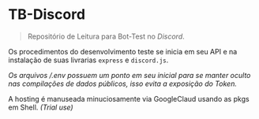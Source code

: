 # TB-Discord
> Repositório de Leitura para Bot-Test no *Discord*.

Os procedimentos do desenvolvimento teste se inicia em seu API e na instalação de suas livrarias `express` e `discord.js`.

*Os arquivos /.env possuem um ponto em seu inicial para se manter oculto nas compilações de dados públicos, isso evita a exposição do Token.*

A hosting é manuseada minuciosamente via GoogleClaud usando as pkgs em Shell. *(Trial use)*